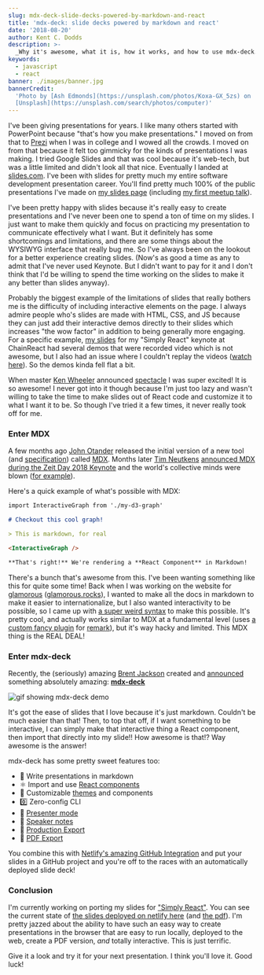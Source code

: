 ```yaml
---
slug: mdx-deck-slide-decks-powered-by-markdown-and-react
title: 'mdx-deck: slide decks powered by markdown and react'
date: '2018-08-20'
author: Kent C. Dodds
description: >-
  _Why it's awesome, what it is, how it works, and how to use mdx-deck._
keywords:
  - javascript
  - react
banner: ./images/banner.jpg
bannerCredit:
  'Photo by [Ash Edmonds](https://unsplash.com/photos/Koxa-GX_5zs) on
  [Unsplash](https://unsplash.com/search/photos/computer)'
---
```


I've been giving presentations for years. I like many others started with
PowerPoint because "that's how you make presentations." I moved on from that to
[Prezi](https://prezi.com) when I was in college and I wowed all the crowds. I
moved on from that because it felt too gimmicky for the kinds of presentations I
was making. I tried Google Slides and that was cool because it's web-tech, but
was a little limited and didn't look all that nice. Eventually I landed at
[slides.com](https://slides.com). I've been with slides for pretty much my
entire software development presentation career. You'll find pretty much 100% of
the public presentations I've made on
[my slides page](https://slides.com/kentcdodds) (including
[my first meetup talk](https://slides.com/kentcdodds/genie)).

I've been pretty happy with slides because it's really easy to create
presentations and I've never been one to spend a ton of time on my slides. I
just want to make them quickly and focus on practicing my presentation to
communicate effectively what I want. But it definitely has some shortcomings and
limitations, and there are some things about the WYSIWYG interface that really
bug me. So I've always been on the lookout for a better experience creating
slides. (Now's as good a time as any to admit that I've never used Keynote. But
I didn't want to pay for it and I don't think that I'd be willing to spend the
time working on the slides to make it any better than slides anyway).

Probably the biggest example of the limitations of slides that really bothers me
is the difficulty of including interactive elements on the page. I always admire
people who's slides are made with HTML, CSS, and JS because they can just add
their interactive demos directly to their slides which increases "the wow
factor" in addition to being generally more engaging. For a specific example,
[my slides](https://slides.com/kentcdodds/simply-react) for my "Simply React"
keynote at ChainReact had several demos that were recorded video which is not
awesome, but I also had an issue where I couldn't replay the videos
([watch here](https://youtu.be/M9X2qGddHkU&list=PLV5CVI1eNcJgNqzNwcs4UKrlJdhfDjshf&t=4m04s)).
So the demos kinda fell flat a bit.

When master [Ken Wheeler](https://twitter.com/ken_wheeler) announced
[spectacle](https://github.com/FormidableLabs/spectacle) I was super excited! It
is so awesome! I never got into it though because I'm just too lazy and wasn't
willing to take the time to make slides out of React code and customize it to
what I want it to be. So though I've tried it a few times, it never really took
off for me.

### Enter MDX

A few months ago [John Otander](https://twitter.com/4lpine) released the initial
version of a new tool (and
[specification](https://github.com/mdx-js/specification)) called
[MDX](https://github.com/mdx-js/mdx). Months later
[Tim Neutkens](https://twitter.com/timneutkens)
[announced MDX during the Zeit Day 2018 Keynote](https://youtu.be/yqACl3tRHNI?t=10m)
and the world's collective minds were blown
([for example](https://twitter.com/ryanflorence/status/1024522677262794752)).

Here's a quick example of what's possible with MDX:

```md
import InteractiveGraph from './my-d3-graph'

# Checkout this cool graph!

> This is markdown, for real

<InteractiveGraph />

**That's right!** We're rendering a **React Component** in Markdown!
```

There's a bunch that's awesome from this. I've been wanting something like this
for quite some time! Back when I was working on the website for
[glamorous](https://github.com/paypal/glamorous)
([glamorous.rocks](https://glamorous.rocks)), I wanted to make all the docs in
markdown to make it easier to internationalize, but I also wanted interactivity
to be possible, so I came up with
[a super weird syntax](https://github.com/kentcdodds/glamorous-website/blob/master/other/CONTRIBUTING_DOCUMENTATION.md#important-markdown-notes)
to make this possible. It's pretty cool, and actually works similar to MDX at a
fundamental level (uses
[a custom fancy plugin](https://github.com/kentcdodds/glamorous-website/blob/b2469c1dfbfed750fc01dcbe411fec307b7ae5a8/components/interactive-markdown.js#L89-L113)
for [remark](https://github.com/remarkjs/remark)), but it's way hacky and
limited. This MDX thing is the REAL DEAL!

### Enter mdx-deck

Recently, the (seriously) amazing [Brent Jackson](https://twitter.com/jxnblk)
created and [announced](https://twitter.com/jxnblk/status/1023667155324346373)
something absolutely amazing: [**mdx-deck**](https://github.com/jxnblk/mdx-deck)

![gif showing mdx-deck demo](https://camo.githubusercontent.com/c12c8d143a3509f9aa6fde5629ea0c7f78e68437/68747470733a2f2f73332e616d617a6f6e6177732e636f6d2f6a786e626c6b2f6d64782d6465636b2e676966)

It's got the ease of slides that I love because it's just markdown. Couldn't be
much easier than that! Then, to top that off, if I want something to be
interactive, I can simply make that interactive thing a React component, then
import that directly into my slide!! How awesome is that!? Way awesome is the
answer!

mdx-deck has some pretty sweet features too:

- 📝 Write presentations in markdown
- ⚛️ Import and use
  [React components](https://github.com/jxnblk/mdx-deck#imports)
- 💅 Customizable [themes](https://github.com/jxnblk/mdx-deck#theming) and
  components
- 0️⃣ Zero-config CLI
- 💁 [Presenter mode](https://github.com/jxnblk/mdx-deck#presenter-mode)
- 📓 [Speaker notes](https://github.com/jxnblk/mdx-deck#speaker-notes)
- 📓 [Production Export](https://github.com/jxnblk/mdx-deck#exporting)
- 📜 [PDF Export](https://github.com/jxnblk/mdx-deck#pdf-export)

You combine this with
[Netlify's amazing GitHub Integration](https://www.netlify.com/docs/continuous-deployment)
and put your slides in a GitHub project and you're off to the races with an
automatically deployed slide deck!

### Conclusion

I'm currently working on porting my slides for
["Simply React"](https://github.com/kentcdodds/simply-react). You can see the
current state of
[the slides deployed on netlify here](https://simply-react.netlify.com) (and
[the pdf](https://simply-react.netlify.com/presentation.pdf)). I'm pretty jazzed
about the ability to have such an easy way to create presentations in the
browser that are easy to run locally, deployed to the web, create a PDF version,
_and_ totally interactive. This is just terrific.

Give it a look and try it for your next presentation. I think you'll love it.
Good luck!
